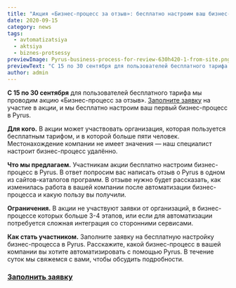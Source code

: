```yaml
---
title: "Акция «Бизнес-процесс за отзыв»: бесплатно настроим ваш бизнес-процесс в Pyrus"
date: 2020-09-15
category: news
tags:
  - avtomatizatsiya
  - aktsiya
  - biznes-protsessy
previewImage: Pyrus-business-process-for-review-630h420-1-from-site.png
previewText: "С 15 по 30 сентября для пользователей бесплатного тарифа мы проводим акцию «Бизнес-процесс за отзыв». Заполните заявку на участие в акции, и мы бесплатно настроим ваш первый бизнес-процесс в Pyrus."
author: admin
---
```

**С 15 по 30 сентября** для пользователей бесплатного тарифа мы проводим акцию «Бизнес-процесс за отзыв». [Заполните заявку](https://pyrus.com/form/815454) на участие в акции, и мы бесплатно настроим ваш первый бизнес-процесс в Pyrus.

**Для кого.** В акции может участвовать организация, которая пользуется бесплатным тарифом, и в которой больше пяти человек. Местонахождение компании не имеет значения — наш специалист настроит бизнес-процесс удалённо.

**Что мы предлагаем.** Участникам акции бесплатно настроим бизнес-процесс в Pyrus. В ответ попросим вас написать отзыв о Pyrus в одном из сайтов-каталогов программ. В отзыве нужно будет рассказать, как изменилась работа в вашей компании после автоматизации бизнес-процесса и какую пользу вы получили.

**Ограничения.** В акции не участвуют заявки от организаций, в бизнес-процессе которых больше 3-4 этапов, или если для автоматизации потребуется сложная интеграция со сторонними сервисами.

**Как стать участником.** Заполните заявку на бесплатную настройку бизнес-процесса в Pyrus. Расскажите, какой бизнес-процесс в вашей компании вы хотите автоматизировать с помощью Pyrus. В течение суток мы свяжемся с вами, чтобы обсудить подробности.

### [**Заполнить заявку**](https://pyrus.com/form/815454)